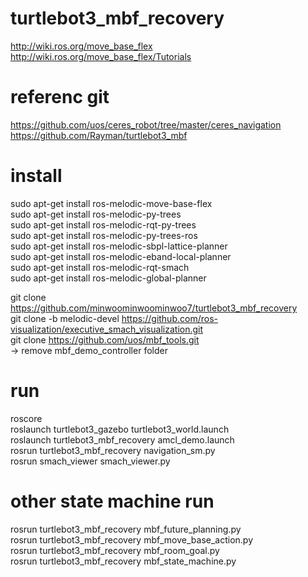 # turtlebot3_mbf_recovery  
  http://wiki.ros.org/move_base_flex  
  http://wiki.ros.org/move_base_flex/Tutorials  

# referenc git   
  https://github.com/uos/ceres_robot/tree/master/ceres_navigation  
  https://github.com/Rayman/turtlebot3_mbf  

# install   
sudo apt-get install ros-melodic-move-base-flex  
sudo apt-get install ros-melodic-py-trees  
sudo apt-get install ros-melodic-rqt-py-trees  
sudo apt-get install ros-melodic-py-trees-ros  
sudo apt-get install ros-melodic-sbpl-lattice-planner  
sudo apt-get install ros-melodic-eband-local-planner  
sudo apt-get install ros-melodic-rqt-smach  
sudo apt-get install ros-melodic-global-planner  

git clone https://github.com/minwoominwoominwoo7/turtlebot3_mbf_recovery  
git clone -b melodic-devel https://github.com/ros-visualization/executive_smach_visualization.git  
git clone https://github.com/uos/mbf_tools.git  
-> remove mbf_demo_controller folder   

# run  
roscore  
roslaunch turtlebot3_gazebo turtlebot3_world.launch  
roslaunch turtlebot3_mbf_recovery amcl_demo.launch   
rosrun turtlebot3_mbf_recovery navigation_sm.py  
rosrun smach_viewer smach_viewer.py  

# other state machine run  
rosrun turtlebot3_mbf_recovery mbf_future_planning.py  
rosrun turtlebot3_mbf_recovery mbf_move_base_action.py  
rosrun turtlebot3_mbf_recovery mbf_room_goal.py  
rosrun turtlebot3_mbf_recovery mbf_state_machine.py  